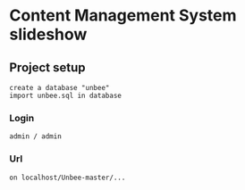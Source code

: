 # Content Management System slideshow

## Project setup
```
create a database "unbee"
import unbee.sql in database
```

### Login
```
admin / admin
```

### Url
```
on localhost/Unbee-master/...
```


